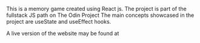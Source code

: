 This is a memory game created using React js. The project is part of the fullstack JS path on The Odin Project
The main concepts showcased in the project are useState and useEffect hooks.

A live version of the website may be found at 